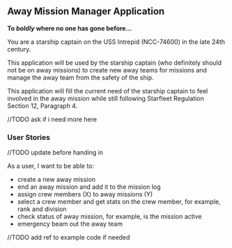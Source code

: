 ## Away Mission Manager Application

**To *boldly* where no one has gone before...**

You are a starship captain on the USS Intrepid (NCC-74600) in the late 24th century.

This application will be used by the starship captain (who definitely should not be on away missions) to create new
away teams for missions and manage the away team from the safety of the ship.

This application will fill the current need of the starship captain to feel involved in the away mission while still
following Starfleet Regulation Section 12, Paragraph 4.

//TODO ask if i need more here

### User Stories

//TODO update before handing in

As a user, I want to be able to:
- create a new away mission
- end an away mission and add it to the mission log
- assign crew members (X) to away missions (Y)
- select a crew member and get stats on the crew member, for example, rank and division
- check status of away mission, for example, is the mission active
- emergency beam out the away team

//TODO add ref to example code if needed 